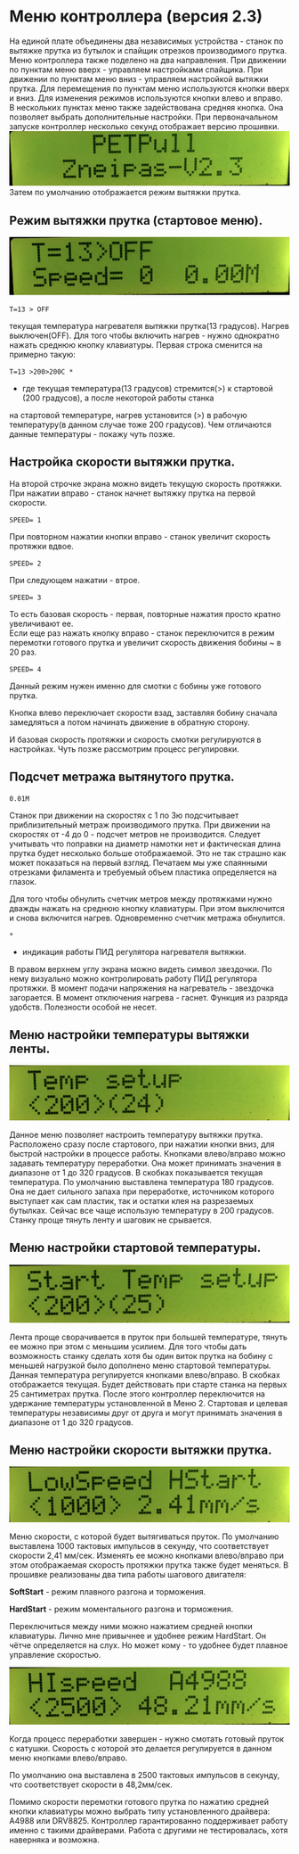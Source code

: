 # Меню контроллера (версия 2.3)

На единой плате объединены два независимых устройства - станок по вытяжке прутка из бутылок и спайщик отрезков производимого прутка. Меню контроллера также поделено на два направления. При движении по пунктам меню вверх - управляем настройками спайщика.  При движении по пунктам меню вниз - управляем настройкой вытяжки прутка. 
Для перемещения по пунктам меню используются кнопки вверх и вниз.
Для изменения режимов используются кнопки влево и вправо. 
В нескольких пунктах меню также задействована средняя кнопка. Она позволяет выбрать дополнительные настройки. 
При первоначальном запуске контроллер несколько секунд отображает версию прошивки.
![ver](img/ver.jpg)
Затем по умолчанию отображается режим вытяжки прутка.

## Режим вытяжки прутка (стартовое меню).
![start](img/start.jpg)
```
T=13 > OFF
```
текущая температура нагревателя вытяжки прутка(13 градусов). Нагрев выключен(OFF). Для того чтобы включить нагрев - нужно однократно нажать среднюю кнопку клавиатуры. Первая строка сменится на примерно такую:
```
T=13 >200>200C *
```
- где текущая температура(13 градусов) стремится(>) к стартовой (200 градусов), а после некоторой работы станка 

на стартовой температуре, нагрев установится (>) в рабочую температуру(в данном случае тоже 200 градусов).  Чем отличаются данные температуры - покажу чуть позже.

## Настройка скорости вытяжки прутка. 
На второй строчке экрана можно видеть текущую скорость протяжки. При нажатии  вправо - станок начнет вытяжку прутка на первой скорости. 
```
SPEED= 1
```
При повторном нажатии кнопки вправо - станок увеличит скорость протяжки вдвое.
```
SPEED= 2
```
При следующем нажатии - втрое.
```
SPEED= 3
```
То есть базовая скорость - первая, повторные нажатия просто кратно увеличивают ее.  
Если еще раз нажать кнопку вправо -  станок переключится в режим перемотки готового прутка и увеличит скорость движения бобины ~ в 20 раз.
```
SPEED= 4
```
Данный режим нужен именно для смотки с бобины уже готового прутка. 

Кнопка влево переключает скорости взад, заставляя бобину сначала замедляться а потом начинать движение в обратную сторону.  

И базовая скорость протяжки и скорость смотки регулируются в настройках. Чуть позже рассмотрим процесс регулировки. 

## Подсчет метража вытянутого прутка. 
```
0.01M
```
Станок при движении на скоростях с 1 по 3ю подсчитывает приблизительный метраж производимого прутка. При движении на скоростях от -4 до 0 - подсчет метров не производится. Следует учитывать что поправки на диаметр намотки нет и фактическая длина прутка будет несколько больше отображаемой. Это не так страшно как может показаться на первый взгляд. Печатаем мы уже спаянными отрезками филамента и требуемый объем пластика определяется на глазок.

Для того чтобы обнулить счетчик метров между протяжками нужно дважды нажать на среднюю кнопку клавиатуры. При этом выключится и снова включится нагрев. Одновременно счетчик метража обнулится.

```
*
```
- индикация работы ПИД регулятора нагревателя вытяжки. 

В правом верхнем углу экрана можно видеть символ звездочки.  По нему визуально можно контролировать работу ПИД регулятора протяжки. В момент подачи напряжения на нагреватель - звездочка загорается. В момент отключения нагрева - гаснет. Функция из разряда удобств. Полезности особой не несет.  

## Меню настройки температуры вытяжки ленты.

![temp](img/temp.jpg)

Данное меню  позволяет настроить температуру вытяжки прутка.  Расположено сразу после стартового, при нажатии кнопки вниз, для быстрой настройки в процессе работы. 
Кнопками влево/вправо можно задавать температуру переработки. Она может принимать значения в диапазоне от 1 до 320 градусов. В скобках показывается текущая температура. 
По умолчанию  выставлена температура 180 градусов. Она не дает сильного запаха при переработке, источником которого выступает как сам пластик, так и остатки клея на разрезаемых бутылках. Сейчас все чаще использую температуру в 200 градусов. Станку проще тянуть ленту и шаговик не срывается.  

## Меню настройки стартовой температуры.

![start_temp](img/start_temp.jpg)

Лента проще сворачивается в пруток при большей температуре, тянуть ее можно при этом с меньшим усилием. Для того чтобы дать возможность станку сделать хотя бы один виток прутка на бобину с меньшей нагрузкой было дополнено меню стартовой температуры.  Данная температура регулируется кнопками влево/вправо. В скобках отображается текущая. Будет действовать при старте станка на первых 25 сантиметрах прутка. После этого контроллер переключится на удержание температуры установленной в Меню 2. Стартовая и целевая температуры независимы друг от друга и могут принимать значения в диапазоне от 1 до 320 градусов. 

## Меню настройки скорости вытяжки прутка. 
![speed](img/speed.jpg)

Меню скорости, с которой будет вытягиваться пруток.  По умолчанию выставлена 1000 тактовых импульсов в секунду, что соответствует скорости 2,41 мм/сек.  Изменять ее можно кнопками влево/вправо при этом отображаемая скорость протяжки прутка также будет меняться. 
В прошивке реализованы два типа работы шагового двигателя:

**SoftStart** - режим плавного разгона и торможения.



**HardStart** - режим моментального разгона и торможения.

Переключиться между ними можно нажатием средней кнопки клавиатуры. 
Лично мне привычнее и удобнее режим HardStart. Он чётче определяется на слух. Но может кому - то удобнее будет плавное управление скоростью.

![hi_speed](img/hi_speed.jpg)

Когда процесс переработки завершен - нужно смотать готовый пруток с катушки. Скорость с которой это делается регулируется в данном меню кнопками влево/вправо. 

По умолчанию она выставлена в 2500 тактовых импульсов в секунду, что соответствует скорости в 48,2мм/сек. 

Помимо скорости перемотки готового прутка по нажатию средней кнопки клавиатуры можно выбрать типу установленного драйвера: A4988 или DRV8825. Контроллер гарантированно поддерживает работу именно с такими драйверами. Работа с другими не тестировалась, хотя наверняка и возможна. 


